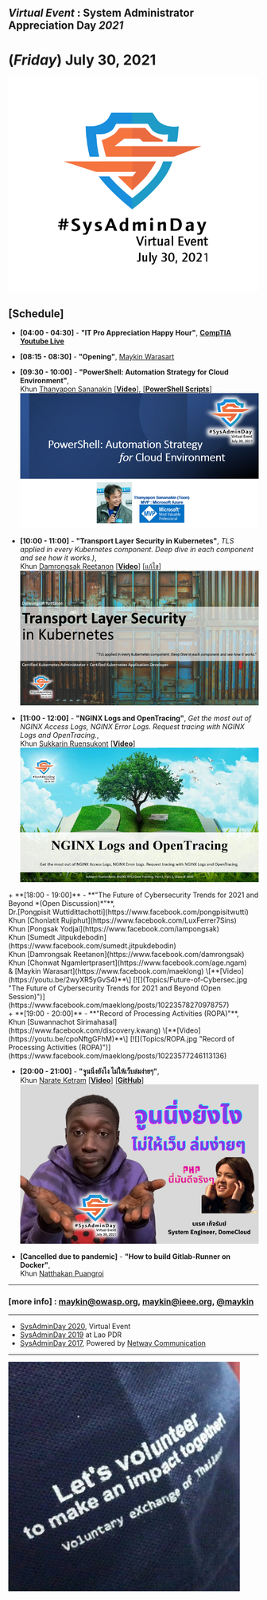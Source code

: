 ## ***Virtual Event*** : System Administrator Appreciation Day ***2021***
# **(*Friday*) July 30, 2021**
![](../Assets/SysAdminDay-2021.png "SysAdminDay2021(#VirtualEvent, #COVID19)")
## \[Schedule\] <!--https://bit.ly/SysAdminDay2021-->
+ **[04:00 - 04:30]** - **"IT Pro Appreciation Happy Hour"**, **[CompTIA Youtube Live](https://www.youtube.com/watch?v=9lSXMG66MyE)**<br>

+ **[08:15 - 08:30]** - **"Opening"**, [Maykin Warasart](https://www.facebook.com/maeklong)<br>

+ **[09:30 - 10:00]** - **"PowerShell: Automation Strategy for Cloud Environment"**, <br>Khun [Thanyapon Sananakin](https://www.facebook.com/thanyapon) \[**[Video](https://youtu.be/SnUgWSVOcXg)**\], \[**[PowerShell Scripts](Topics/PowerShell.zip)**\]
[![](Topics/PowerShell-Automation-Strategy-for-Cloud-Env.png "PowerShell : Automation Strategy for Cloud Environment")](https://www.facebook.com/maeklong/posts/10223546732750321)<br>

+ **[10:00 - 11:00]** - **"Transport Layer Security in Kubernetes"**, *TLS applied in every Kubernetes component. Deep dive in each component and see how it works.)*, <br>Khun [Damrongsak Reetanon](https://www.facebook.com/damrongsak) \[**[Video](https://youtu.be/MNLyuAvh-tA)**\] \[[แก้ไข](https://youtu.be/_WF-JoT5kUM)\]
[![](Topics/TLS-in-K8S.png "Transport Layer Security in Kubernetes - TLS applied in every Kubernetes component. Deep dive in each component and see how it works.")](https://www.facebook.com/maeklong/posts/10223546930715270)<br>

+ **[11:00 - 12:00]** - **"NGINX Logs and OpenTracing"**, *Get the most out of NGINX Access Logs, NGINX Error Logs. Request tracing with NGINX Logs and OpenTracing.*, <br>Khun [Sukkarin Ruensukont](https://www.facebook.com/lifescompanion) \[**[Video](https://youtu.be/DZmGrXsCu8c)**\]
[![](Topics/NGINX-Logs.jpg "NGINX Logs and OpenTracing - Get the most out of NGINX Access Logs, NGINX Error Logs. Request tracing with NGINX Logs and OpenTracing.")](https://www.facebook.com/maeklong/posts/10223557491939294)<br>

<a name="Future-of-Cybersec">
+ **[18:00 - 19:00]** - **"The Future of Cybersecurity Trends for 2021 and Beyond *(Open Discussion)*"**, <br>
Dr.[Pongpisit Wuttidittachotti](https://www.facebook.com/pongpisitwutti)<br>Khun [Chonlatit Rujiphut](https://www.facebook.com/LuxFerrer7Sins) <br>Khun [Pongsak Yodjai](https://www.facebook.com/iampongsak)<br>Khun [Sumedt Jitpukdebodin](https://www.facebook.com/sumedt.jitpukdebodin)<br>Khun [Damrongsak Reetanon](https://www.facebook.com/damrongsak)<br> Khun [Chonwat Ngamlertprasert](https://www.facebook.com/age.ngam)<br>& [Maykin Warasart](https://www.facebook.com/maeklong) \[**[Video](https://youtu.be/2wyXR5yGvS4)**\]
[![](Topics/Future-of-Cybersec.jpg "The Future of Cybersecurity Trends for 2021 and Beyond (Open Session)")](https://www.facebook.com/maeklong/posts/10223578270978757)
<br>

<a name="ROPA">
+ **[19:00 - 20:00]** - **"Record of Processing Activities (ROPA)"**, <br>
Khun [Suwannachot Sirimahasal](https://www.facebook.com/discovery.kwang) 
\[**[Video](https://youtu.be/cpoNftgGFhM)**\]
[![](Topics/ROPA.jpg "Record of Processing Activities (ROPA)")](https://www.facebook.com/maeklong/posts/10223577246113136)<br>

+ **[20:00 - 21:00]** - **"จูนนิ่งยังไง ไม่ให้เว็บล่มง่ายๆ"**, <br>Khun [Narate Ketram](https://www.facebook.com/koonnarate) \[**[Video](###)**\] \[**[GitHub](https://github.com/narate/sys-admin-day-2021)**\]
[![](Topics/Tuning.png "จูนนิ่งยังไง ไม่ให้เว็บล่มง่ายๆ")](https://www.facebook.com/maeklong/posts/10223581855468367)<br>

+ **[Cancelled due to pandemic]** - **"How to build Gitlab-Runner on Docker"**, <br>Khun [Natthakan Puangroi](https://www.facebook.com/mayplepete)

---

### [more info] : <maykin@owasp.org>, <maykin@ieee.org>, [@maykin](https://line.me/R/ti/p/%40maykin)

---

* [SysAdminDay 2020](/2020/VirtualEvent), Virtual Event
* [SysAdminDay 2019](/2019/Laos) at Lao PDR
* [SysAdminDay 2017](https://www.facebook.com/sysadminthailand/photos/?tab=album&album_id=303193886821648), Powered by [Netway Communication](https://netway.co.th/)

---

[![](Supporters/VolunteXTH.jpg "Thank you to our supporters")](https://VolunteX.github.io)
